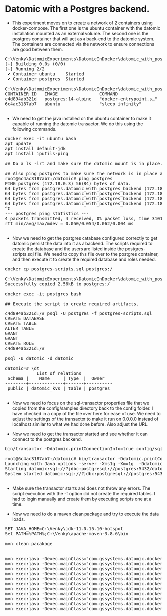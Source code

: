 # Datomic with a Postgres backend.

* This experiment moves on to create a network of 2 containers using docker-compose. The first one is the ubuntu container with the datomic installation mounted as an external volume. The second one is the postgres container that will act as a back-end to the datomic system. The containers are connected via the network to ensure connections are good between them. 

<pre>
C:\Venky\DatomicExperiments\DatomicInDocker\datomic_with_postgres>docker-compose up -d
[+] Building 0.0s (0/0)                                                                                                                                      docker:default
[+] Running 2/2
 ✔ Container ubuntu    Started                                                                                                                                         0.0s
 ✔ Container postgres  Started                                                                                                                                         0.0s

C:\Venky\DatomicExperiments\DatomicInDocker\datomic_with_postgres>docker ps
CONTAINER ID   IMAGE                COMMAND                  CREATED              STATUS         PORTS                              NAMES
c4d894ab321d   postgres:14-alpine   "docker-entrypoint.s…"   About a minute ago   Up 8 seconds   0.0.0.0:5432->5432/tcp             postgres
6c4ac3187ab7   ubuntu               "sleep infinity"         About a minute ago   Up 8 seconds   0.0.0.0:4334-4336->4334-4336/tcp   ubuntu

</pre>

* We need to get the java installed on the ubuntu container to make it capable of running the datomic transactor. We do this using the following commands.

<pre>
docker exec -it ubuntu bash
apt update
apt install default-jdk
apt install iputils-ping

## Do a ls -lrt and make sure the datomic mount is in place. 

## Also ping postgres to make sure the network is in place and the other container is reachable.
root@6c4ac3187ab7:/datomic# ping postgres
PING postgres (172.18.0.3) 56(84) bytes of data.
64 bytes from postgres.datomic_with_postgres_backend (172.18.0.3): icmp_seq=1 ttl=64 time=0.062 ms
64 bytes from postgres.datomic_with_postgres_backend (172.18.0.3): icmp_seq=2 ttl=64 time=0.054 ms
64 bytes from postgres.datomic_with_postgres_backend (172.18.0.3): icmp_seq=3 ttl=64 time=0.051 ms
64 bytes from postgres.datomic_with_postgres_backend (172.18.0.3): icmp_seq=4 ttl=64 time=0.050 ms
^C
--- postgres ping statistics ---
4 packets transmitted, 4 received, 0% packet loss, time 3101ms
rtt min/avg/max/mdev = 0.050/0.054/0.062/0.004 ms

</pre>

* Now we need to get the postgres database configured correctly to get datomic persist the data into it as a backend. The scripts required to create the database and the users are listed inside the postgres-scripts.sql file. We need to copy this file over to the postgres container, and then execute it to create the required database and roles needed. 

<pre>
docker cp postgres-scripts.sql postgres:/

C:\Venky\DatomicExperiments\DatomicInDocker\datomic_with_postgres>docker cp postgres-scripts.sql postgres:/
Successfully copied 2.56kB to postgres:/

docker exec -it postgres bash

## Execute the script to create required artifacts.

c4d894ab321d:/# psql -U postgres -f postgres-scripts.sql
CREATE DATABASE
CREATE TABLE
ALTER TABLE
GRANT
GRANT
CREATE ROLE
c4d894ab321d:/#

psql -U datomic -d datomic

datomic=# \dt
            List of relations
 Schema |    Name     | Type  |  Owner
--------+-------------+-------+----------
 public | datomic_kvs | table | postgres

</pre>

* Now we need to focus on the sql-transactor properties file that we copied from the config/samples directory back to the config folder. I have checked in a copy of the file over here for ease of use. We need to adjust the settings of the transactor to make it run on 0.0.0.0 instead of localhost similar to what we had done before. Also adjust the URL.

* Now we need to get the transactor started and see whether it can connect to the postgres backend.

<pre>
bin/transactor -Ddatomic.printConnectionInfo=true config/sql-transactor-template.properties

root@6c4ac3187ab7:/datomic# bin/transactor -Ddatomic.printConnectionInfo=true config/sql-transactor-template.properties
Launching with Java options -server -Xms1g -Xmx1g  -Ddatomic.printConnectionInfo=true
Starting datomic:sql://<DB-NAME>?jdbc:postgresql://postgres:5432/datomic?user=datomic&password=datomic, you may need to change the user and password parameters to work with your jdbc driver ...
System started datomic:sql://<DB-NAME>?jdbc:postgresql://postgres:5432/datomic?user=datomic&password=datomic, you may need to change the user and password parameters to work with your jdbc driver

</pre>

* Make sure the transactor starts and does not throw any errors. The script execution with the -f option did not create the required tables. I had to login manually and create them by executing scripts one at a time. 

* Now we need to do a maven clean package and try to execute the data loads.

<pre>
SET JAVA_HOME=C:\Venky\jdk-11.0.15.10-hotspot
Set PATH=%PATH%;C:\Venky\apache-maven-3.8.6\bin

mvn clean pacakage


mvn exec:java -Dexec.mainClass="com.gssystems.datomic.docker.CreateDatabase"
mvn exec:java -Dexec.mainClass="com.gssystems.datomic.docker.ActorsLoad"
mvn exec:java -Dexec.mainClass="com.gssystems.datomic.docker.AddressLoad" 
mvn exec:java -Dexec.mainClass="com.gssystems.datomic.docker.CategoriesLoad" 
mvn exec:java -Dexec.mainClass="com.gssystems.datomic.docker.LoadStore"
mvn exec:java -Dexec.mainClass="com.gssystems.datomic.docker.LoadStaff"
mvn exec:java -Dexec.mainClass="com.gssystems.datomic.docker.LoadCustomer"
mvn exec:java -Dexec.mainClass="com.gssystems.datomic.docker.LoadFilm"
mvn exec:java -Dexec.mainClass="com.gssystems.datomic.docker.LoadInventory"
mvn exec:java -Dexec.mainClass="com.gssystems.datomic.docker.LoadRental"
mvn exec:java -Dexec.mainClass="com.gssystems.datomic.docker.LoadPayment"

</pre>